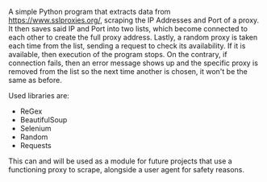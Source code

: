 A simple Python program that extracts data from https://www.sslproxies.org/, scraping the IP Addresses and Port of a
proxy. It then saves said IP and Port into two lists, which become connected to each other to create the full proxy
address. Lastly, a random proxy is taken each time from the list, sending a request to check its availability. If it is
available, then execution of the program stops. On the contrary, if connection fails, then an error message shows up and
the specific proxy is removed from the list so the next time another is chosen, it won't be the same as before. 

Used libraries are:
- ReGex
- BeautifulSoup
- Selenium
- Random
- Requests

This can and will be used as a module for future projects that use a functioning proxy to scrape, alongside a user agent
for safety reasons.